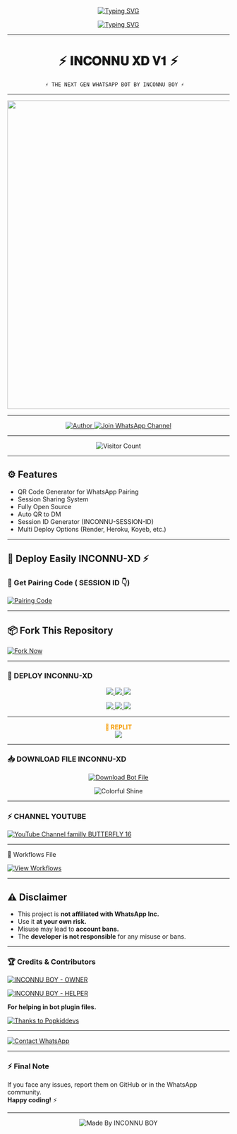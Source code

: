 <p align="center">
  <a href="https://git.io/typing-svg">
    <img src="https://readme-typing-svg.demolab.com?font=Black+Ops+One&size=100&pause=1000&color=FF0000&center=true&width=1000&height=200&lines=INCONNU-XD" alt="Typing SVG" />
  </a>
</p>

<p align="center">
  <a href="https://git.io/typing-svg">
    <img src="https://readme-typing-svg.demolab.com?font=Black+Ops+One&size=50&pause=1000&color=FFFFFF&center=true&width=1000&lines=BY+INCONNU+BOY" alt="Typing SVG" />
  </a>
</p>

---

<h1 align="center">⚡ 𝐈𝐍𝐂𝐎𝐍𝐍𝐔 𝐗𝐃 𝐕𝟏 ⚡</h1>

                ⚡ THE NEXT GEN WHATSAPP BOT BY INCONNU BOY ⚡

---

<p align="center">
  <img src="https://files.catbox.moe/230q0c.jpg" width="700"/>
</p>

---

<p align="center">
  <a href="https://github.com/inconnuboyxtech">
    <img title="Author" src="https://img.shields.io/badge/Author-INCONNU%20BOY-ff004d?style=for-the-badge&logo=github&logoColor=white" />
  </a>
  <a href="https://whatsapp.com/channel/0029Vb6T8td5K3zQZbsKEU1R">
    <img title="Join WhatsApp Channel" src="https://img.shields.io/badge/Join-WhatsApp%20Channel-25D366?style=for-the-badge&logo=whatsapp&logoColor=white" />
  </a>
</p>

---

<p align="center">
  <img src="https://profile-counter.glitch.me/INCONNU-XD/count.svg" alt="Visitor Count" />
</p>

---

## ⚙️ Features
- QR Code Generator for WhatsApp Pairing
- Session Sharing System
- Fully Open Source
- Auto QR to DM
- Session ID Generator (INCONNU-SESSION-ID)
- Multi Deploy Options (Render, Heroku, Koyeb, etc.)

---

## 🚀 Deploy Easily INCONNU-XD ⚡

### 🔗 Get Pairing Code ( SESSION ID 👇)
[![Pairing Code](https://img.shields.io/badge/Get%20Pairing%20Code-B700FB?style=for-the-badge&logo=codefactor&logoColor=white)](https://inconnu-xd-session-by-inconnu-boy.onrender.com)

---
## 📦 Fork This Repository

[![Fork Now](https://img.shields.io/badge/Fork-INCONNU--XD-26A69A?style=for-the-badge&logo=github&logoColor=white)](https://github.com/inconnuboyxtech/INCONNU-XD/fork)

---

### 🚀 DEPLOY INCONNU-XD

<p align="center">
  <a href="https://replit.com/github/inconnuboyxtech/INCONNU-XD">
    <img src="https://img.shields.io/badge/Deploy%20To%20Replit-FFA500?style=for-the-badge&logo=replit&logoColor=white" />
  </a>
  <a href="https://railway.app/new/template?template=https://github.com/inconnuboyxtech/INCONNU-XD">
    <img src="https://img.shields.io/badge/Deploy%20To%20Railway-8B5CF6?style=for-the-badge&logo=railway&logoColor=white" />
  </a>
  <a href="https://render.com/">
    <img src="https://img.shields.io/badge/Deploy%20To%20Render-06B6D4?style=for-the-badge&logo=render&logoColor=white" />
  </a>
</p>

<p align="center">
  <a href="https://dashboard.heroku.com/new?template=https://github.com/inconnuboyxtech/INCONNU-XD/tree/main">
    <img src="https://img.shields.io/badge/Deploy-Heroku-FF004D?style=for-the-badge&logo=heroku&logoColor=white" />
  </a>
  <a href="https://host.talkdrove.com/share-bot/82">
    <img src="https://img.shields.io/badge/Deploy-TaikDrove-6971FF?style=for-the-badge&logo=google-cloud&logoColor=white" />
  </a>
  <a href="https://app.koyeb.com/services/deploy?type=git&repository=inconnuboyxtech/INCONNU-XD&ports=3000">
    <img src="https://img.shields.io/badge/Deploy-Koyeb-FF009D?style=for-the-badge&logo=koyeb&logoColor=white" />
  </a>
</p>

---
<p align="center">
  <b><span style="color:#F59E0B">🚀 REPLIT</span></b><br>
  <a href="https://replit.com/github/Pkdriller/NEXUS-XMD">
    <img src="https://img.shields.io/badge/Deploy%20To%20Replit-FFA500?style=for-the-badge&logo=replit&logoColor=white" />
  </a>
</p>

---

### 📥 DOWNLOAD FILE INCONNU-XD

<p align="center">
  <a href="https://github.com/inconnuboyxtech/INCONNU-XD/archive/refs/heads/main.zip">
    <img src="https://img.shields.io/badge/Download%20Bot-file-FF009D?style=for-the-badge&logo=github&logoColor=white" alt="Download Bot File" />
  </a>
</p>

<p align="center">
  <img src="https://i.imgur.com/LyHic3i.gif" alt="Colorful Shine" />
</p>

---

### ⚡ CHANNEL YOUTUBE 
[![YouTube Channel familly BUTTERFLY 16](https://img.shields.io/badge/YouTube-007BFF?style=for-the-badge&logo=youtube&logoColor=white)](https://www.youtube.com/@Butterfly_16_familly)

----
🧠 Workflows File

[![View Workflows](https://img.shields.io/badge/View-Workflow%20Codes-FF0076?style=for-the-badge&logo=githubactions&logoColor=white)](https://whatsapp.com/channel/0029Vb6T8td5K3zQZbsKEU1R)

---

## ⚠️ Disclaimer

- This project is **not affiliated with WhatsApp Inc.**
- Use it **at your own risk.**
- Misuse may lead to **account bans.**
- The **developer is not responsible** for any misuse or bans.

---

### 🏆 Credits & Contributors

> <a href="https://github.com/inconnuboyxtech">
  <img alt="INCONNU BOY - OWNER" src="https://img.shields.io/badge/OWNER-⚡INCONNU%20BOY⚡-FF0000?style=for-the-badge&logo=github" />
</a>

> <a href="https://github.com/inconnuboyxtech">
  <img alt="INCONNU BOY - HELPER" src="https://img.shields.io/badge/HELPER-⚡INCONNU%20BOY⚡-00FFC6?style=for-the-badge&logo=github" />
</a>  
<p><b>For helping in bot plugin files.</b></p>

<a href="https://github.com/popkiddevs">
  <img alt="Thanks to Popkiddevs" src="https://img.shields.io/badge/Thanks_To-Popkiddevs-blueviolet?style=for-the-badge&logo=github" />
</a>


---

<a href="https://wa.me/554488138425?text=⚡%20HELLO%20INCONNU%20BOY%20TECH%20⚡">
  <img alt="Contact WhatsApp" src="https://img.shields.io/badge/DEV-⚡INCONNU%20BOY%20TECH⚡-25D366?style=for-the-badge&logo=whatsapp&logoColor=white" />
</a>


---

### ⚡ Final Note

If you face any issues, report them on GitHub or in the WhatsApp community.  
**Happy coding!** ⚡

---

<p align="center"><img alt="Made By INCONNU BOY" src="https://img.shields.io/badge/Made%20by-INCONNU%20BOY-black?style=for-the-badge&logo=github" /></p>
